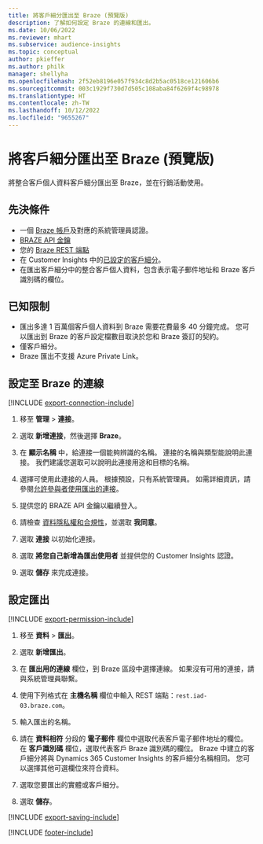 ```yaml
---
title: 將客戶細分匯出至 Braze (預覽版)
description: 了解如何設定 Braze 的連線和匯出。
ms.date: 10/06/2022
ms.reviewer: mhart
ms.subservice: audience-insights
ms.topic: conceptual
author: pkieffer
ms.author: philk
manager: shellyha
ms.openlocfilehash: 2f52eb8196e057f934c8d2b5ac0518ce121606b6
ms.sourcegitcommit: 003c1929f730d7d505c108aba84f6269f4c98978
ms.translationtype: HT
ms.contentlocale: zh-TW
ms.lasthandoff: 10/12/2022
ms.locfileid: "9655267"
---
```

# <a name="export-segments-to-braze-preview"></a>將客戶細分匯出至 Braze (預覽版)

將整合客戶個人資料客戶細分匯出至 Braze，並在行銷活動使用。

## <a name="prerequisites"></a>先決條件

- 一個 [Braze 帳戶](https://www.braze.com/)及對應的系統管理員認證。
- [BRAZE API 金鑰](https://www.braze.com/docs/api/basics/)
- 您的 [Braze REST 端點](https://www.braze.com/docs/api/basics/#api-definitions) 
- 在 Customer Insights 中的[已設定的客戶細分](segments.md)。
- 在匯出客戶細分中的整合客戶個人資料，包含表示電子郵件地址和 Braze 客戶識別碼的欄位。

## <a name="known-limitations"></a>已知限制

- 匯出多達 1 百萬個客戶個人資料到 Braze 需要花費最多 40 分鐘完成。 您可以匯出到 Braze 的客戶設定檔數目取決於您和 Braze 簽訂的契約。
- 僅客戶細分。
- Braze 匯出不支援 Azure Private Link。

## <a name="set-up-connection-to-braze"></a>設定至 Braze 的連線

[!INCLUDE [export-connection-include](includes/export-connection-admn.md)]

1. 移至 **管理** > **連接**。

1. 選取 **新增連接**，然後選擇 **Braze**。

1. 在 **顯示名稱** 中，給連接一個能夠辨識的名稱。 連接的名稱與類型能說明此連接。 我們建議您選取可以說明此連接用途和目標的名稱。

1. 選擇可使用此連接的人員。 根據預設，只有系統管理員。 如需詳細資訊，請參閱[允許參與者使用匯出的連接](connections.md#allow-contributors-to-use-a-connection-for-exports)。

1. 提供您的 BRAZE API 金鑰以繼續登入。

1. 請檢查 [資料隱私權和合規性](connections.md#data-privacy-and-compliance)，並選取 **我同意**。

1. 選取 **連接** 以初始化連接。

1. 選取 **將您自己新增為匯出使用者** 並提供您的 Customer Insights 認證。

1. 選取 **儲存** 來完成連接。

## <a name="configure-an-export"></a>設定匯出

[!INCLUDE [export-permission-include](includes/export-permission.md)]

1. 移至 **資料** > **匯出**。

1. 選取 **新增匯出**。

1. 在 **匯出用的連線** 欄位，到 Braze 區段中選擇連線。 如果沒有可用的連接，請與系統管理員聯繫。

1. 使用下列格式在 **主機名稱** 欄位中輸入 REST 端點：`rest.iad-03.braze.com`。

1. 輸入匯出的名稱。

1. 請在 **資料相符** 分段的 **電子郵件** 欄位中選取代表客戶電子郵件地址的欄位。 在 **客戶識別碼** 欄位，選取代表客戶 Braze 識別碼的欄位。 Braze 中建立的客戶細分將與 Dynamics 365 Customer Insights 的客戶細分名稱相同。 您可以選擇其他可選欄位來符合資料。

1. 選取您要匯出的實體或客戶細分。

1. 選取 **儲存**。

[!INCLUDE [export-saving-include](includes/export-saving.md)]

[!INCLUDE [footer-include](includes/footer-banner.md)]
